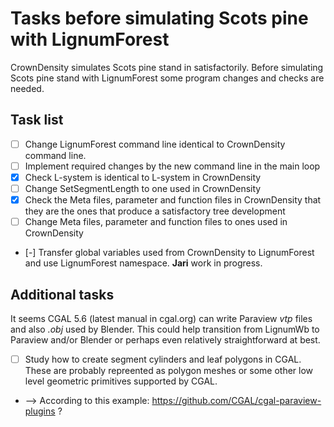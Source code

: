 # Tasks before simulating Scots pine with LignumForest

CrownDensity simulates Scots pine stand in satisfactorily. 
Before simulating Scots pine stand with LignumForest
some program changes and checks are needed.

## Task list
- [ ] Change LignumForest command line identical to CrownDensity command line.
- [ ] Implement required changes by the new command line in the main loop
- [x] Check L-system is identical to L-system in CrownDensity
- [ ] Change SetSegmentLength to one used in CrownDensity
- [X] Check the Meta files, parameter and function files in CrownDensity
      that they are the ones that produce a satisfactory tree development
- [ ] Change Meta files, parameter and function files to ones 
      used in CrownDensity
- [-] Transfer global variables used from CrownDensity to LignumForest
      and use LignumForest namespace. **Jari** work in progress.
	  
## Additional tasks

It seems CGAL 5.6 (latest manual in cgal.org) can write 
Paraview *vtp* files and also *.obj* used by Blender. 
This could help transition from LignumWb to Paraview and/or Blender 
or perhaps even relatively straightforward at best.

- [ ] Study how to create segment cylinders and leaf polygons in CGAL.
      These are probably repreented as polygon meshes or some other 
	  low level geometric primitives supported by CGAL.

- --> According to this example: https://github.com/CGAL/cgal-paraview-plugins  ?

